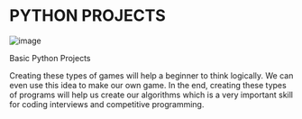 # PYTHON PROJECTS

![image](https://user-images.githubusercontent.com/90493668/151435383-a37479b9-10c1-4317-afa5-10d72098b8f2.png)

Basic Python Projects 

Creating these types of games will help a beginner to think logically.
We can even use this idea to make our own game.
In the end, creating these types of programs will help us create our algorithms
which is a very important skill for coding interviews and competitive programming.
